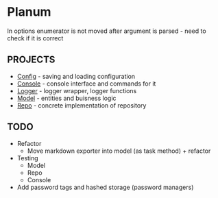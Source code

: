 # Planum

In options enumerator is not moved after argument is parsed - need to check if it is correct

## PROJECTS

- [Config](./PlanumConfig/PlanumConfig.md) - saving and loading configuration
- [Console](./PlanumConsole/PlanumConsole.md) - console interface and commands for it
- [Logger](./PlanumLogger/PlanumLogger.md) - logger wrapper, logger functions
- [Model](./PlanumModel/PlanumModel.md) - entities and buisness logic
- [Repo](./PlanumRepo/PlanumRepo.md) - concrete implementation of repository

## TODO
- Refactor
    - Move markdown exporter into model (as task method) + refactor
- Testing
    - Model
    - Repo
    - Console
- Add password tags and hashed storage (password managers)
